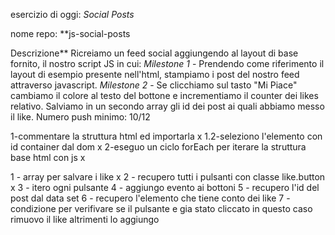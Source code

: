 esercizio di oggi: *Social Posts*

nome repo: **js-social-posts


Descrizione**
Ricreiamo un feed social aggiungendo al layout di base fornito, il nostro script JS in cui:
*Milestone 1* - Prendendo come riferimento il layout di esempio presente nell'html, stampiamo i post del nostro feed attraverso javascript.
*Milestone 2* - Se clicchiamo sul tasto "Mi Piace" cambiamo il colore al testo del bottone e incrementiamo il counter dei likes relativo.
Salviamo in un secondo array gli id dei post ai quali abbiamo messo il like.
Numero push minimo: 10/12


<!-- pseudo codice -->


<!-- milestone 1 -->
1-commentare la struttura html ed importarla x
1.2-seleziono l'elemento con id container dal dom x
2-eseguo un ciclo forEach per iterare la struttura base html con js x


<!--milestone 2 -->
1 - array per salvare i like x
2 - recupero tutti i pulsanti con classe like.button x
3 - itero ogni pulsante
4 - aggiungo evento ai bottoni
5 - recupero l'id del post dal data set
6 - recupero l'elemento che tiene conto dei like
7 - condizione per verifivare se il pulsante e gia stato cliccato in questo caso rimuovo il like altrimenti lo aggiungo
 
